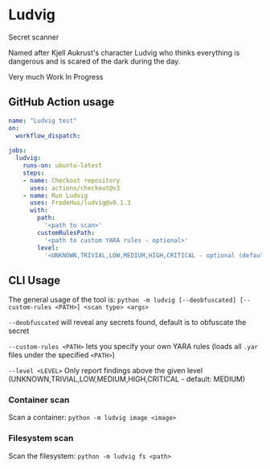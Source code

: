 # Ludvig

Secret scanner

Named after Kjell Aukrust's character Ludvig who thinks everything is dangerous and is scared of the dark during the day.

Very much Work In Progress 

## GitHub Action usage

```yaml
name: "Ludvig test"
on:
  workflow_dispatch:
    
jobs:
  ludvig:
    runs-on: ubuntu-latest
    steps:
    - name: Checkout repository
      uses: actions/checkout@v3    
    - name: Run Ludvig 
      uses: FrodeHus/ludvig@v0.1.3
      with:
        path: 
          '<path to scan>'
        customRulesPath:
          '<path to custom YARA rules - optional>'
        level:
          '<UNKNOWN,TRIVIAL,LOW,MEDIUM,HIGH,CRITICAL - optional (default: MEDIUM)>'
```



## CLI Usage

The general usage of the tool is: `python -m ludvig [--deobfuscated] [--custom-rules <PATH>] <scan type> <args>`

`--deobfuscated` will reveal any secrets found, default is to obfuscate the secret

`--custom-rules <PATH>` lets you specify your own YARA rules (loads all `.yar` files under the specified `<PATH>`)

`--level <LEVEL>` Only report findings above the given level (UNKNOWN,TRIVIAL,LOW,MEDIUM,HIGH,CRITICAL - default: MEDIUM)

### Container scan

Scan a container: `python -m ludvig image <image>`

### Filesystem scan

Scan the filesystem: `python -m ludvig fs <path>`


